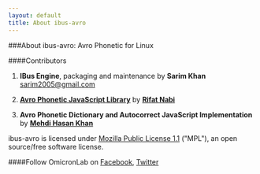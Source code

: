 ```yaml
---
layout: default
title: About ibus-avro
---
```


###About ibus-avro: Avro Phonetic for Linux

####Contributors
 
1. __IBus Engine__, packaging and maintenance by __Sarim Khan__ <sarim2005@gmail.com>

2. [__Avro Phonetic JavaScript Library__](https://github.com/torifat/jsAvroPhonetic) by [__Rifat Nabi__](https://github.com/torifat)

3. __Avro Phonetic Dictionary and Autocorrect JavaScript Implementation__ by [__Mehdi Hasan Khan__](https://github.com/omicronlab)

ibus-avro is licensed under [Mozilla Public License 1.1](https://github.com/sarim/ibus-avro/blob/master/MPL-1.1.txt) ("MPL"), an open source/free software license.

####Follow OmicronLab on [Facebook](http://www.facebook.com/pages/Avro-Keyboard-Bangla-Software/15605702285), [Twitter](http://www.twitter.com/omicronlab)